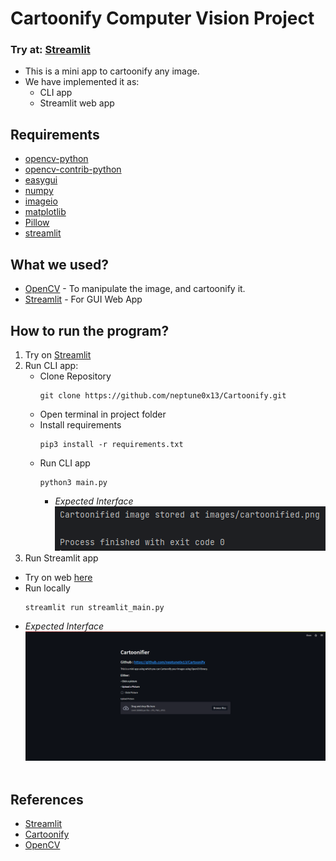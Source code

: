 # Cartoonify Computer Vision Project

### Try at: [Streamlit](https://kunal-attri-cartoonify-streamlit-main-o169mo.streamlit.app/)

- This is a mini app to cartoonify any image.
- We have implemented it as:
  - CLI app
  - Streamlit web app

## Requirements
- [opencv-python](https://pypi.org/project//opencv-python)
- [opencv-contrib-python](https://pypi.org/project/opencv-contrib-pythn)
- [easygui](https://pypi.org/project/easygui)
- [numpy](https://pypi.org/project/numpy/)
- [imageio](https://pypi.org/project//imageio)
- [matplotlib](https://pypi.org/project/matplotlib)
- [Pillow](https://pypi.org/project/Pillow)
- [streamlit](https://pypi.org/project/streamlit/)

## What we used?
- [OpenCV](https://opencv.org/) - To manipulate the image, and cartoonify it.
- [Streamlit](https://streamlit.io/) - For GUI Web App

## How to run the program?
1. Try on [Streamlit](https://kunal-attri-cartoonify-streamlit-main-o169mo.streamlit.app/)
2. Run CLI app:
   - Clone Repository
     ```
     git clone https://github.com/neptune0x13/Cartoonify.git
     ```
   - Open terminal in project folder
   - Install requirements
     ```
     pip3 install -r requirements.txt
     ```
   - Run CLI app
     ```
     python3 main.py
     ```
     - *Expected Interface*
       <br><img src="images/cliInterface.png">
3. Run Streamlit app
  - Try on web [here](https://kunal-attri-cartoonify-streamlit-main-o169mo.streamlit.app/)
  - Run locally
    ```
    streamlit run streamlit_main.py
    ```
  - *Expected Interface*
    <br><img src="images/streamlitInterface.png"><br><br>

## References
- [Streamlit](https://docs.streamlit.io/)
- [Cartoonify](https://data-flair.training/blogs/cartoonify-image-opencv-python/)
- [OpenCV](https://docs.opencv.org/4.6.0/df/d65/tutorial_table_of_content_introduction.html)